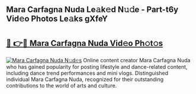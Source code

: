 ## Mara Carfagna Nuda Le𝚊k𝚎d N𝚞𝚍e - Part-t6y Vid𝚎o Photos Le𝚊ks gXfeY

# <h2><a href="http://fbe3yn.evod.top/?m=Mara+Carfagna+Nuda">🔗 👉🔴 Mara Carfagna Nuda Vid𝚎o Ph𝚘t𝚘s</a></h2>

[![Mara Carfagna Nuda N𝚞d𝚎s](https://i.imgur.com/8V9OHl7.gif)](http://fbe3yn.evod.top/?m=Mara+Carfagna+Nuda)
Online content creator Mara Carfagna Nuda who has gained popularity for posting lifestyle and dance-related content, including dance trend performances and mini vlogs. Distinguished individual Mara Carfagna Nuda, recognized for their outstanding contributions to the world of arts and culture. 
